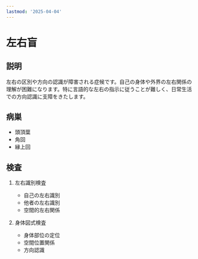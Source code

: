 ```yaml
---
lastmod: '2025-04-04'
---
```


# 左右盲

## 説明

左右の区別や方向の認識が障害される症候です。自己の身体や外界の左右関係の理解が困難になります。特に言語的な左右の指示に従うことが難しく、日常生活での方向認識に支障をきたします。

## 病巣

- 頭頂葉
- 角回
- 縁上回

## 検査

1. 左右識別検査

   - 自己の左右識別
   - 他者の左右識別
   - 空間的左右関係

2. 身体図式検査
   - 身体部位の定位
   - 空間位置関係
   - 方向認識
